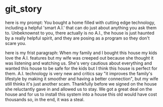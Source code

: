 # git_story

here is my prompt: You bought a home filled with cutting edge technology, including a helpful 'smart A.I.' that can do just about anything you ask them to. Unbeknownst to you, there actually is no A.I., the house is just haunted by a really helpful spirit, and they are posing as a program so they don't scare you.

here is my frist paragraph: When my family and I bought this house my kids love the A.I. features but my wife was creeped out because she thought it was listening and watching us. She's very cautious about everything and wanted this house to be safe for the kids but I think this house is perfect for them. A.I. technology is very new and critics say "it improves the family's lifestyle by making it smoother and having a better connection", but my wife still thinks it's just another scam. Thankfully before we signed on the house she reluctantly gave in and allowed us to stay. We got a great deal on the house and for us to install this system into a house this old would have cost thousands so, in the end, it was a steal. 
